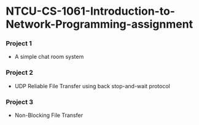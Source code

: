 # NTCU-CS-1061-Introduction-to-Network-Programming-assignment
### Project 1
* A simple chat room system

### Project 2
* UDP Reliable File Transfer using back stop-and-wait protocol

### Project 3
* Non-Blocking File Transfer